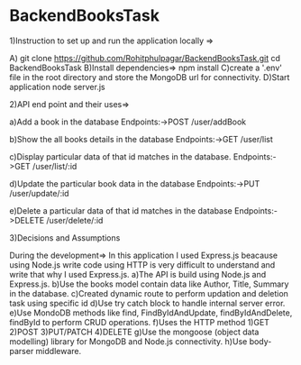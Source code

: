 # BackendBooksTask
1)Instruction to set up and run the application locally =>

A) git clone https://github.com/Rohitphulpagar/BackendBooksTask.git
cd BackendBooksTask
B)Install dependencies=> npm install
C)create a '.env' file in the root directory and store the MongoDB url for connectivity.
D)Start application node server.js

2)API end point and their uses=>

a)Add a book in the database
Endpoints:->POST /user/addBook

b)Show the all books details in the database
Endpoints:->GET /user/list

c)Display particular data of that id matches in the database.
Endpoints:->GET /user/list/:id

d)Update the particular book data in the database
Endpoints:->PUT /user/update/:id

e)Delete a particular data of that id matches in the database
Endpoints:->DELETE /user/delete/:id


3)Decisions and Assumptions

During the development=>
In this application I used Express.js beacause using Node.js write code using HTTP is very difficult to understand and write that why I used Express.js.
a)The API is build using Node.js and Express.js.
b)Use the books model contain data like Author, Title, Summary in the database.
c)Created dynamic route to perform updation and deletion task using specific id
d)Use try catch block to handle internal server error.
e)Use MondoDB methods like find, FindByIdAndUpdate, findByIdAndDelete, findById to perform CRUD operations.
f)Uses the HTTP method
1)GET 2)POST 3)PUT/PATCH 4)DELETE
g)Use the mongoose (object data modelling) library for MongoDB and Node.js connectivity.
h)Use body-parser middleware.
